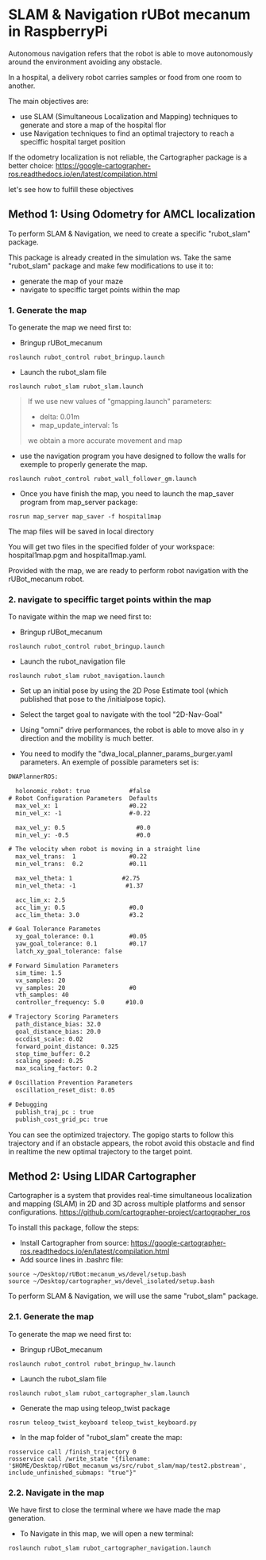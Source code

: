 # **SLAM & Navigation rUBot mecanum in RaspberryPi**
Autonomous navigation refers that the robot is able to move autonomously around the environment avoiding any obstacle.

In a hospital, a delivery robot carries samples or food from one room to another. 

The main objectives are:
- use SLAM (Simultaneous Localization and Mapping) techniques to generate and store a map of the hospital flor
- use Navigation techniques to find an optimal trajectory to reach a speciffic hospital target position

If the odometry localization is not reliable, the Cartographer package is a better choice:
https://google-cartographer-ros.readthedocs.io/en/latest/compilation.html

let's see how to fulfill these objectives


## **Method 1: Using Odometry for AMCL localization**

To perform SLAM & Navigation, we need to create a specific "rubot_slam" package.

This package is already created in the simulation ws. Take the same "rubot_slam" package and make few modifications to use it to:
- generate the map of your maze
- navigate to speciffic target points within the map

### **1. Generate the map**

To generate the map we need first to:
- Bringup rUBot_mecanum
```shell
roslaunch rubot_control rubot_bringup.launch
```
- Launch the rubot_slam file
```shell
roslaunch rubot_slam rubot_slam.launch
```
>If we use new values of "gmapping.launch" parameters:
>- delta: 0.01m 
>- map_update_interval: 1s
>
>we obtain a more accurate movement and map

- use the navigation program you have designed to follow the walls for exemple to properly generate the map.
```shell
roslaunch rubot_control rubot_wall_follower_gm.launch
```

- Once you have finish the map, you need to launch the map_saver program from map_server package:
```shell
rosrun map_server map_saver -f hospital1map
```
The map files will be saved in local directory

You will get two files in the specified folder of your workspace: hospital1map.pgm and hospital1map.yaml.

Provided with the map, we are ready to perform robot navigation with the rUBot_mecanum robot.

### **2. navigate to speciffic target points within the map**

To navigate within the map we need first to:
- Bringup rUBot_mecanum
```shell
roslaunch rubot_control rubot_bringup.launch
```
- Launch the rubot_navigation file
```shell
roslaunch rubot_slam rubot_navigation.launch
```

- Set up an initial pose by using the 2D Pose Estimate tool (which published that pose to the /initialpose topic).
- Select the target goal to navigate with the tool "2D-Nav-Goal"

- Using "omni" drive performances, the robot is able to move also in y direction and the mobility is much better.

- You need to modify the "dwa_local_planner_params_burger.yaml parameters. An exemple of possible parameters set is:
```xml
DWAPlannerROS:

  holonomic_robot: true           #false
# Robot Configuration Parameters  Defaults
  max_vel_x: 1                    #0.22
  min_vel_x: -1                   #-0.22

  max_vel_y: 0.5                    #0.0
  min_vel_y: -0.5                   #0.0

# The velocity when robot is moving in a straight line
  max_vel_trans:  1               #0.22
  min_vel_trans:  0.2             #0.11

  max_vel_theta: 1              #2.75
  min_vel_theta: -1              #1.37

  acc_lim_x: 2.5
  acc_lim_y: 0.5                  #0.0
  acc_lim_theta: 3.0              #3.2 

# Goal Tolerance Parametes
  xy_goal_tolerance: 0.1          #0.05
  yaw_goal_tolerance: 0.1         #0.17
  latch_xy_goal_tolerance: false

# Forward Simulation Parameters
  sim_time: 1.5
  vx_samples: 20
  vy_samples: 20                  #0
  vth_samples: 40
  controller_frequency: 5.0      #10.0

# Trajectory Scoring Parameters
  path_distance_bias: 32.0
  goal_distance_bias: 20.0
  occdist_scale: 0.02
  forward_point_distance: 0.325
  stop_time_buffer: 0.2
  scaling_speed: 0.25
  max_scaling_factor: 0.2

# Oscillation Prevention Parameters
  oscillation_reset_dist: 0.05

# Debugging
  publish_traj_pc : true
  publish_cost_grid_pc: true
```

You can see the optimized trajectory. The gopigo starts to follow this trajectory and if an obstacle appears, the robot avoid this obstacle and find in realtime the new optimal trajectory to the target point. 

## **Method 2: Using LIDAR Cartographer**
Cartographer is a system that provides real-time simultaneous localization and mapping (SLAM) in 2D and 3D across multiple platforms and sensor configurations.
https://github.com/cartographer-project/cartographer_ros

To install this package, follow the steps:
- Install Cartographer from source: https://google-cartographer-ros.readthedocs.io/en/latest/compilation.html
- Add source lines in .bashrc file:
```shell
source ~/Desktop/rUBot:mecanum_ws/devel/setup.bash
source ~/Desktop/cartographer_ws/devel_isolated/setup.bash
```
To perform SLAM & Navigation, we will use the same "rubot_slam" package.

### **2.1. Generate the map**

To generate the map we need first to:
- Bringup rUBot_mecanum
```shell
roslaunch rubot_control rubot_bringup_hw.launch
```
- Launch the rubot_slam file
```shell
roslaunch rubot_slam rubot_cartographer_slam.launch 
```
- Generate the map using teleop_twist package
```shell
rosrun teleop_twist_keyboard teleop_twist_keyboard.py
```
- In the map folder of "rubot_slam" create the map:
```shell
rosservice call /finish_trajectory 0
rosservice call /write_state "{filename: '$HOME/Desktop/rUBot_mecanum_ws/src/rubot_slam/map/test2.pbstream', include_unfinished_submaps: "true"}"
```

### **2.2. Navigate in the map**

We have first to close the terminal where we have made the map generation.
- To Navigate in this map, we will open a new terminal:
```shell
roslaunch rubot_slam rubot_cartographer_navigation.launch 
```
